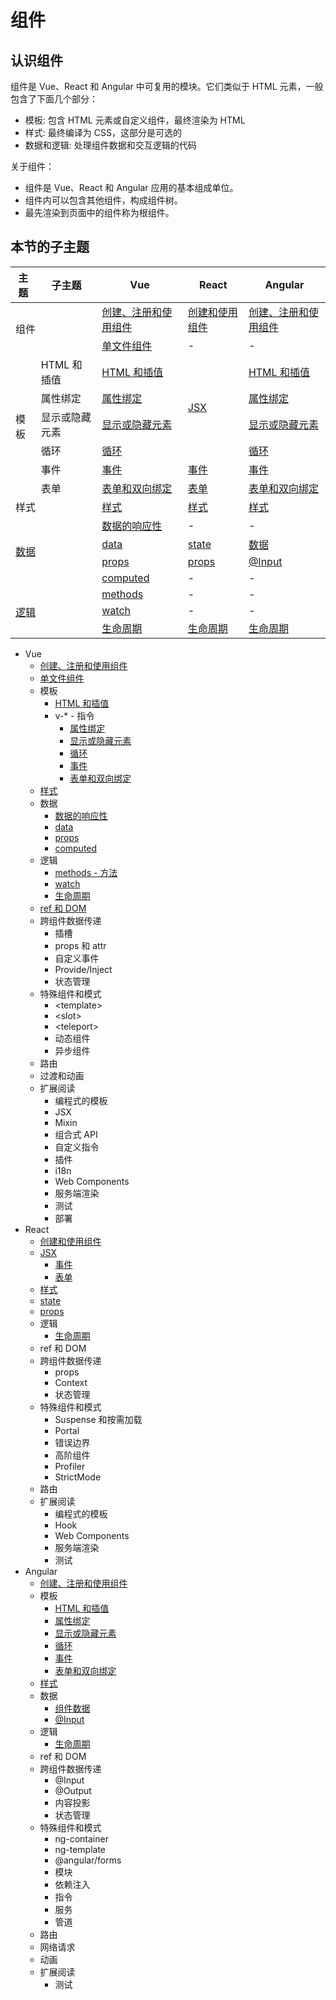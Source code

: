 # 组件

## 认识组件

组件是 Vue、React 和 Angular 中可复用的模块。它们类似于 HTML 元素，一般包含了下面几个部分：

+ 模板: 包含 HTML 元素或自定义组件，最终渲染为 HTML
+ 样式: 最终编译为 CSS，这部分是可选的
+ 数据和逻辑: 处理组件数据和交互逻辑的代码

关于组件：

+ 组件是 Vue、React 和 Angular 应用的基本组成单位。
+ 组件内可以包含其他组件，构成组件树。
+ 最先渲染到页面中的组件称为根组件。

## 本节的子主题

<table>
  <thead>
    <tr>
      <th>主题</th>
      <th>子主题</th>
      <th>Vue</th>
      <th>React</th>
      <th>Angular</th>
    </tr>
  </thead>
  <tbody>
    <tr>
      <td colspan="2" rowspan="2">组件</td>
      <td>
        <a href="./vue/component.md">创建、注册和使用组件</a>
      </td>
      <td>
        <a href="./react/component.md">创建和使用组件</a>
      </td>
      <td>
        <a href="./react/angular.md">创建、注册和使用组件</a>
      </td>
    </tr>
    <tr>
      <td>
        <a href="./vue/sfc.md">单文件组件</a>
      </td>
      <td>-</td>
      <td>-</td>
    </tr>
    <tr>
      <td rowspan="6">模板</td>
      <td>HTML 和插值</td>
      <td>
        <a href="./vue/template/html.md">HTML 和插值</a>
      </td>
      <td rowspan="4">
        <a href="./react/jsx.md">JSX</a>
      </td>
      <td>
        <a href="./angular/template/html.md">HTML 和插值</a>
      </td>
    </tr>
    <tr>
      <td>属性绑定</td>
      <td>
        <a href="./vue/template/bind.md">属性绑定</a>
      </td>
      <td>
        <a href="./angular/template/bind.md">属性绑定</a>
      </td>
    </tr>
    <tr>
      <td>显示或隐藏元素</td>
      <td>
        <a href="./vue/template/show-if-else.md">显示或隐藏元素</a>
      </td>
      <td>
        <a href="./angular/template/if-switch.md">显示或隐藏元素</a>
      </td>
    </tr>
    <tr>
      <td>循环</td>
      <td>
        <a href="./vue/template/for.md">循环</a>
      </td>
      <td>
        <a href="./angular/template/for.md">循环</a>
      </td>
    </tr>
    <tr>
      <td>事件</td>
      <td>
        <a href="./vue/template/event.md">事件</a>
      </td>
      <td>
        <a href="./react/event.md">事件</a>
      </td>
      <td>
        <a href="./angular/template/event.md">事件</a>
      </td>
    </tr>
    <tr>
      <td>表单</td>
      <td>
        <a href="./vue/template/form.md">表单和双向绑定</a>
      </td>
      <td>
        <a href="./react/form.md">表单</a>
      </td>
      <td>
        <a href="./angular/template/form.md">表单和双向绑定</a>
      </td>
    </tr>
    <tr>
      <td colspan="2">样式</td>
      <td>
        <a href="./vue/style.md">样式</a>
      </td>
      <td>
        <a href="./react/style.md">样式</a>
      </td>
      <td>
        <a href="./angular/style.md">样式</a>
      </td>
    </tr>
    <tr>
      <td colspan="2" rowspan="4">
        <a href="./data.md">数据</a>
      </td>
      <td>
        <a href="./vue/data/reactivity.md">数据的响应性</a>
      </td>
      <td>-</td>
      <td>-</td>
    </tr>
    <tr>
      <td>
        <a href="./vue/data/data.md">data</a>
      </td>
      <td>
        <a href="./react/state.md">state</a>
      </td>
      <td>
        <a href="./angular/data.md">数据</a>
      </td>
    </tr>
    <tr>
      <td>
        <a href="./vue/data/props.md">props</a>
      </td>
      <td>
        <a href="./react/props.md">props</a>
      </td>
      <td>
        <a href="./angular/input.md">@Input</a>
      </td>
    </tr>
    <tr>
      <td>
        <a href="./vue/data/computed.md">computed</a>
      </td>
      <td>-</td>
      <td>-</td>
    </tr>
    <tr>
      <td colspan="2" rowspan="3">
        <a href="./func.md">逻辑</a>
      </td>
      <td>
        <a href="./vue/func/methods.md">methods</a>
      </td>
      <td>-</td>
      <td>-</td>
    </tr>
    <tr>
      <td>
        <a href="./vue/func/watch.md">watch</a>
      </td>
      <td>-</td>
      <td>-</td>
    </tr>
    <tr>
      <td>
        <a href="./vue/func/lifecycle.md">生命周期</a>
      </td>
      <td>
        <a href="./react/lifecycle.md">生命周期</a>
      </td>
      <td>
        <a href="./angular/lifecycle.md">生命周期</a>
      </td>
    </tr>
  </tbody>
</table>

+ Vue
  + [创建、注册和使用组件](./vue/component.md)
  + [单文件组件](./vue/sfc.md)
  + 模板
    + [HTML 和插值](./vue/template/html.md)
    + v-* - 指令
      + [属性绑定](./vue/template/bind.md)
      + [显示或隐藏元素](./vue/template/show-if-else.md)
      + [循环](./vue/template/for.md)
      + [事件](./vue/template/event.md)
      + [表单和双向绑定](./vue/template/form.md)
  + [样式](./vue/style.md)
  + 数据
    + [数据的响应性](./vue/data/reactivity.md)
    + [data](./vue/data/data.md)
    + [props](./vue/data/props.md)
    + [computed](./vue/data/computed.md)
  + 逻辑
    + [methods - 方法](./vue/func/methods.md)
    + [watch](./vue/func/watch.md)
    + [生命周期](./vue/func/lifecycle.md)
  + [ref 和 DOM](../ref/vue-ref.md)
  + 跨组件数据传递
    + 插槽
    + props 和 attr
    + 自定义事件
    + Provide/Inject
    + 状态管理
  + 特殊组件和模式
    + \<template\>
    + \<slot\>
    + \<teleport\>
    + 动态组件
    + 异步组件
  + 路由
  + 过渡和动画
  + 扩展阅读
    + 编程式的模板
    + JSX
    + Mixin
    + 组合式 API
    + 自定义指令
    + 插件
    + i18n
    + Web Components
    + 服务端渲染
    + 测试
    + 部署
+ React
  + [创建和使用组件](./react/component.md)
  + [JSX](./react/jsx.md)
    + [事件](./react/event.md)
    + [表单](./react/form.md)
  + [样式](./react/style.md)
  + [state](./react/state.md)
  + [props](./react/props.md)
  + 逻辑
    + [生命周期](./react/lifecycle.md)
  + ref 和 DOM
  + 跨组件数据传递
    + props
    + Context
    + 状态管理
  + 特殊组件和模式
    + Suspense 和按需加载
    + Portal
    + 错误边界
    + 高阶组件
    + Profiler
    + StrictMode
  + 路由
  + 扩展阅读
    + 编程式的模板
    + Hook
    + Web Components
    + 服务端渲染
    + 测试
+ Angular
  + [创建、注册和使用组件](./angular/component.md)
  + 模板
    + [HTML 和插值](./angular/template/html.md)
    + [属性绑定](./angular/template/bind.md)
    + [显示或隐藏元素](./angular/template/if-switch.md)
    + [循环](./angular/template/for.md)
    + [事件](./angular/template/event.md)
    + [表单和双向绑定](./angular/template/form.md)
  + [样式](./angular/style.md)
  + 数据
    + [组件数据](./angular/data.md)
    + [@Input](./angular/input.md)
  + 逻辑
    + [生命周期](./angular/lifecycle.md)
  + ref 和 DOM
  + 跨组件数据传递
    + @Input
    + @Output
    + 内容投影
    + 状态管理
  + 特殊组件和模式
    + ng-container
    + ng-template
    + @angular/forms
    + 模块
    + 依赖注入
    + 指令
    + 服务
    + 管道
  + 路由
  + 网络请求
  + 动画
  + 扩展阅读
    + 测试
